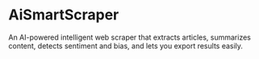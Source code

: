 # AiSmartScraper
An AI-powered intelligent web scraper that extracts articles, summarizes content, detects sentiment and bias, and lets you export results easily.
